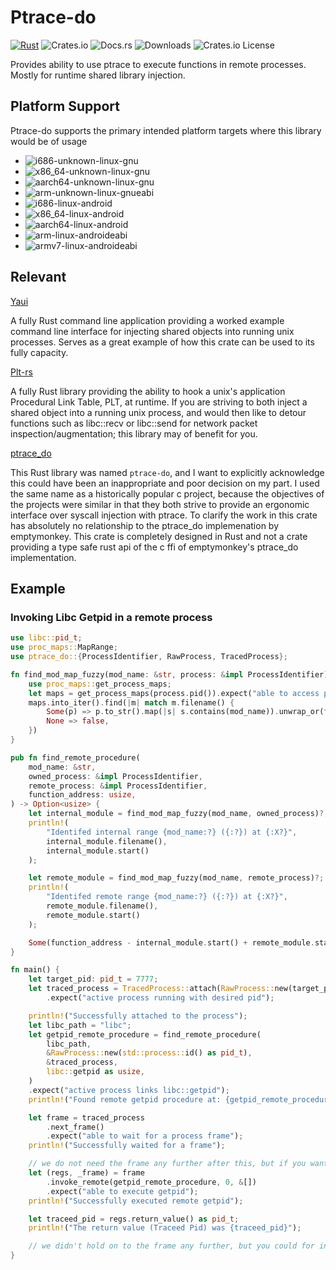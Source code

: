 # Ptrace-do
[![Rust](https://img.shields.io/badge/Rust-%23000000.svg?e&logo=rust&logoColor=white)](#)
![Crates.io](https://img.shields.io/crates/v/ptrace-do)
![Docs.rs](https://img.shields.io/docsrs/ptrace-do/latest)
![Downloads](https://img.shields.io/crates/d/ptrace-do)
![Crates.io License](https://img.shields.io/crates/l/ptrace-do)

Provides ability to use ptrace to execute functions in remote processes.
Mostly for runtime shared library injection.

## Platform Support

Ptrace-do supports the primary intended platform targets where this library would be of usage
- ![i686-unknown-linux-gnu](https://github.com/ohchase/ptrace-do/actions/workflows/i686-unknown-linux-gnu.yml/badge.svg)
- ![x86_64-unknown-linux-gnu](https://github.com/ohchase/ptrace-do/actions/workflows/x86_64-unknown-linux-gnu.yml/badge.svg)
- ![aarch64-unknown-linux-gnu](https://github.com/ohchase/ptrace-do/actions/workflows/aarch64-unknown-linux-gnu.yml/badge.svg)
- ![arm-unknown-linux-gnueabi](https://github.com/ohchase/ptrace-do/actions/workflows/arm-unknown-linux-gnueabi.yml/badge.svg)
- ![i686-linux-android](https://github.com/ohchase/ptrace-do/actions/workflows/i686-linux-android.yml/badge.svg)
- ![x86_64-linux-android](https://github.com/ohchase/ptrace-do/actions/workflows/x86_64-linux-android.yml/badge.svg)
- ![aarch64-linux-android](https://github.com/ohchase/ptrace-do/actions/workflows/aarch64-linux-android.yml/badge.svg)
- ![arm-linux-androideabi](https://github.com/ohchase/ptrace-do/actions/workflows/arm-linux-androideabi.yml/badge.svg)
- ![armv7-linux-androideabi](https://github.com/ohchase/ptrace-do/actions/workflows/armv7-linux-androideabi.yml/badge.svg)

## Relevant
[Yaui](https://github.com/ohchase/yaui)

A fully Rust command line application providing a worked example command line interface for injecting shared objects into running unix processes. Serves as a great example of how this crate can be used to its fully capacity.

[Plt-rs](https://github.com/ohchase/plt-rs)

A fully Rust library providing the ability to hook a unix's application Procedural Link Table, PLT, at runtime. If you are striving to both inject a shared object into a running unix process, and would then like to detour functions such as libc::recv or libc::send for network packet inspection/augmentation; this library may of benefit for you.

[ptrace_do](https://github.com/emptymonkey/ptrace_do)

This Rust library was named `ptrace-do`, and I want to explicitly acknowledge this could have been an inappropriate and poor decision on my part. I used the same name as a historically popular c project, because the objectives of the projects were similar in that they both strive to provide an ergonomic interface over syscall injection with ptrace. To clarify the work in this crate has absolutely no relationship to the ptrace_do implemenation by emptymonkey. This crate is completely designed in Rust and not a crate providing a type safe rust api of the c ffi of emptymonkey's ptrace_do implementation. 

## Example
### Invoking Libc Getpid in a remote process
```rust
use libc::pid_t;
use proc_maps::MapRange;
use ptrace_do::{ProcessIdentifier, RawProcess, TracedProcess};

fn find_mod_map_fuzzy(mod_name: &str, process: &impl ProcessIdentifier) -> Option<MapRange> {
    use proc_maps::get_process_maps;
    let maps = get_process_maps(process.pid()).expect("able to access proc maps");
    maps.into_iter().find(|m| match m.filename() {
        Some(p) => p.to_str().map(|s| s.contains(mod_name)).unwrap_or(false),
        None => false,
    })
}

pub fn find_remote_procedure(
    mod_name: &str,
    owned_process: &impl ProcessIdentifier,
    remote_process: &impl ProcessIdentifier,
    function_address: usize,
) -> Option<usize> {
    let internal_module = find_mod_map_fuzzy(mod_name, owned_process)?;
    println!(
        "Identifed internal range {mod_name:?} ({:?}) at {:X?}",
        internal_module.filename(),
        internal_module.start()
    );

    let remote_module = find_mod_map_fuzzy(mod_name, remote_process)?;
    println!(
        "Identifed remote range {mod_name:?} ({:?}) at {:X?}",
        remote_module.filename(),
        remote_module.start()
    );

    Some(function_address - internal_module.start() + remote_module.start())
}

fn main() {
    let target_pid: pid_t = 7777;
    let traced_process = TracedProcess::attach(RawProcess::new(target_pid))
        .expect("active process running with desired pid");

    println!("Successfully attached to the process");
    let libc_path = "libc";
    let getpid_remote_procedure = find_remote_procedure(
        libc_path,
        &RawProcess::new(std::process::id() as pid_t),
        &traced_process,
        libc::getpid as usize,
    )
    .expect("active process links libc::getpid");
    println!("Found remote getpid procedure at: {getpid_remote_procedure:X?}");

    let frame = traced_process
        .next_frame()
        .expect("able to wait for a process frame");
    println!("Successfully waited for a frame");

    // we do not need the frame any further after this, but if you wanted to do more function calls you would hold on to the frame for further execution.
    let (regs, _frame) = frame
        .invoke_remote(getpid_remote_procedure, 0, &[])
        .expect("able to execute getpid");
    println!("Successfully executed remote getpid");

    let traceed_pid = regs.return_value() as pid_t;
    println!("The return value (Traceed Pid) was {traceed_pid}");

    // we didn't hold on to the frame any further, but you could for instance recall getpid again here or chroot, etc...
}
```
